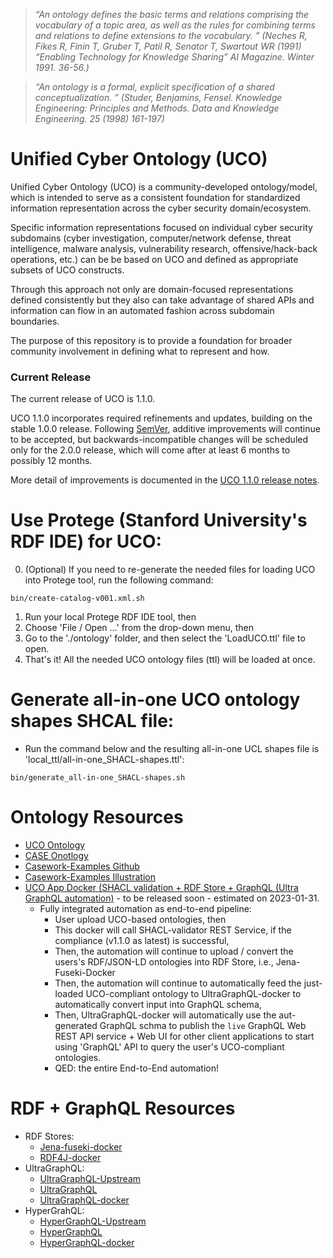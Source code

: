 > *“An ontology defines the basic terms and relations comprising the vocabulary of a topic area, as well as the rules for combining terms and relations to define extensions to the vocabulary. ” (Neches R, Fikes R, Finin T, Gruber T, Patil R, Senator T, Swartout WR (1991) “Enabling Technology for Knowledge Sharing” AI Magazine. Winter 1991. 36-56.)*

> *“An ontology is a formal, explicit specification of a shared conceptualization. ” (Studer, Benjamins, Fensel. Knowledge Engineering: Principles and Methods. Data and Knowledge Engineering. 25 (1998) 161-197)*

# Unified Cyber Ontology (UCO)

Unified Cyber Ontology (UCO) is a community-developed ontology/model, which is intended to serve as a consistent foundation for standardized information representation across the cyber security domain/ecosystem.

Specific information representations focused on individual cyber security subdomains (cyber investigation, computer/network defense, threat intelligence, malware analysis, vulnerability research, offensive/hack-back operations, etc.) can be be based on UCO and defined as appropriate subsets of UCO constructs.

Through this approach not only are domain-focused representations defined consistently but they also can take advantage of shared APIs and information can flow in an automated fashion across subdomain boundaries.

The purpose of this repository is to provide a foundation for broader community involvement in defining what to represent and how.

### Current Release
The current release of UCO is 1.1.0.

UCO 1.1.0 incorporates required refinements and updates, building on the stable 1.0.0 release.  Following [SemVer](https://semver.org/spec/v2.0.0.html), additive improvements will continue to be accepted, but backwards-incompatible changes will be scheduled only for the 2.0.0 release, which will come after at least 6 months to possibly 12 months.

More detail of improvements is documented in the [UCO 1.1.0 release notes](https://unifiedcyberontology.org/releases/1.1.0/).


# Use Protege (Stanford University's RDF IDE) for UCO:
0. (Optional) If you need to re-generate the needed files for loading UCO into Protege tool, run the following command:
```
bin/create-catalog-v001.xml.sh
```
1. Run your local Protege RDF IDE tool, then
2. Choose 'File / Open ...' from the drop-down menu, then
3. Go to the './ontology' folder, and then select the 'LoadUCO.ttl' file to open.
4. That's it! All the needed UCO ontology files (ttl) will be loaded at once.

# Generate all-in-one UCO ontology shapes SHCAL file:
* Run the command below and the resulting all-in-one UCL shapes file is 'local_ttl/all-in-one_SHACL-shapes.ttl':
```
bin/generate_all-in-one_SHACL-shapes.sh
```

# Ontology Resources
* [UCO Ontology](https://github.com/ucoProject/UCO)
* [CASE Onotlogy](https://github.com/casework)
* [Casework-Examples Github](https://github.com/casework/CASE-Examples)
* [Casework-Examples Illustration](https://github.com/casework/CASE-Examples/tree/master/examples/illustrations)
* [UCO App Docker (SHACL validation + RDF Store + GraphQL (Ultra GraphQL automation)](https://github.com/DrSnowbird/uco-app-docker) - to be released soon - estimated on 2023-01-31.
  * Fully integrated automation as end-to-end pipeline:
    * User upload UCO-based ontologies, then
    * This docker will call SHACL-validator REST Service, if the compliance (v1.1.0 as latest) is successful, 
    * Then, the automation will continue to upload / convert the users's RDF/JSON-LD ontologies into RDF Store, i.e., Jena-Fuseki-Docker
    * Then, the automation will continue to automatically feed the just-loaded UCO-compliant ontology to UltraGraphQL-docker to automatically convert input into GraphQL schema,
    * Then, UltraGraphQL-docker will automatically use the aut-generated GraphQL schma to publish the ```live``` GraphQL Web REST API service + Web UI for other client applications to start using 'GraphQL' API to query the user's UCO-compliant ontologies.
    * QED: the entire End-to-End automation!

# RDF + GraphQL Resources
* RDF Stores:
   * [Jena-fuseki-docker](https://github.com/DrSnowbird/jena-fuseki-docker)
   * [RDF4J-docker](https://github.com/DrSnowbird/rdf4j-docker)
* UltraGraphQL:
   * [UltraGraphQL-Upstream](https://git.rwth-aachen.de/i5/ultragraphql)
   * [UltraGraphQL](https://github.com/DrSnowbird/UltraGraphQL)
   * [UltraGraphQL-docker](https://github.com/DrSnowbird/UltraGraphQL-docker)
* HyperGrahQL:
   * [HyperGraphQL-Upstream](https://github.com/hypergraphql/hypergraphql)
   * [HyperGraphQL](https://github.com/DrSnowbird/HyperGraphQL)
   * [HyperGraphQL-docker](https://github.com/DrSnowbird/HyperGraphQL-docker)
